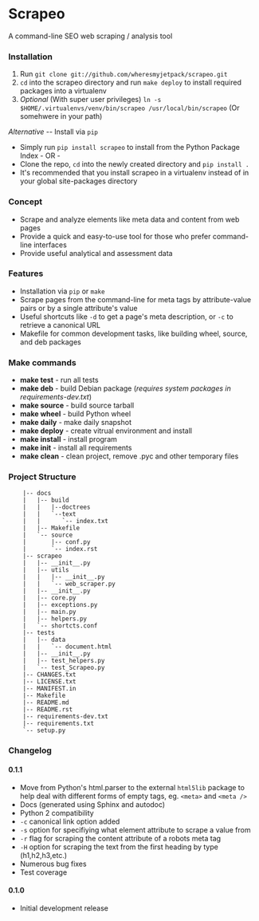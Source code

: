 Scrapeo
=======================

A command-line SEO web scraping / analysis tool

### Installation ###
1. Run `git clone git://github.com/wheresmyjetpack/scrapeo.git`
2. `cd` into the scrapeo directory and run `make deploy` to install required packages into a virtualenv
3. *Optional* (With super user privileges) `ln -s $HOME/.virtualenvs/venv/bin/scrapeo /usr/local/bin/scrapeo` (Or somehwere in your path)


*Alternative* -- Install via `pip`
* Simply run `pip install scrapeo` to install from the Python Package Index - OR -
* Clone the repo, `cd` into the newly created directory and `pip install .`
* It's recommended that you install scrapeo in a virtualenv instead of in your global site-packages directory


### Concept ###
* Scrape and analyze elements like meta data and content from web pages
* Provide a quick and easy-to-use tool for those who prefer command-line interfaces
* Provide useful analytical and assessment data


### Features ###
* Installation via `pip` or `make`
* Scrape pages from the command-line for meta tags by attribute-value pairs or by a single attribute's value
* Useful shortcuts like `-d` to get a page's meta description, or `-c` to retrieve a canonical URL
* Makefile for common development tasks, like building wheel, source, and deb packages


### Make commands ###


* **make test** - run all tests
* **make deb** - build Debian package (*requires system packages in requirements-dev.txt*)
* **make source** - build source tarball
* **make wheel** - build Python wheel
* **make daily** - make daily snapshot
* **make deploy** - create vitrual environment and install
* **make install** - install program
* **make init** - install all requirements
* **make clean** - clean project, remove .pyc and other temporary files


### Project Structure ###


```
    |-- docs
    |   |-- build
    |   |   |--doctrees
    |   |   `--text
    |   |      `-- index.txt
    |   |-- Makefile
    |   `-- source
    |       |-- conf.py
    |       `-- index.rst
    |-- scrapeo
    |   |-- __init__.py
    |   |-- utils
    |   |   |-- __init__.py
    |   |   `-- web_scraper.py
    |   |-- __init__.py
    |   |-- core.py
    |   |-- exceptions.py
    |   |-- main.py
    |   |-- helpers.py
    |   `-- shortcts.conf
    |-- tests
    |   |-- data
    |   |   `-- document.html
    |   |-- __init__.py
    |   |-- test_helpers.py
    |   `-- test_Scrapeo.py
    |-- CHANGES.txt
    |-- LICENSE.txt
    |-- MANIFEST.in
    |-- Makefile
    |-- README.md
    |-- README.rst
    |-- requirements-dev.txt
    |-- requirements.txt
    `-- setup.py
```

### Changelog ###

#### 0.1.1 ####
* Move from Python's html.parser to the external `html5lib` package to help deal with different forms of empty tags, eg. `<meta>` and `<meta />`
* Docs (generated using Sphinx and autodoc)
* Python 2 compatibility
* `-c` canonical link option added
* `-s` option for specifiying what element attribute to scrape a value from
* `-r` flag for scraping the content attribute of a robots meta tag
* `-H` option for scraping the text from the first heading by type (h1,h2,h3,etc.)
* Numerous bug fixes
* Test coverage

#### 0.1.0 ####
* Initial development release
